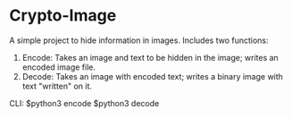 # Crypto-Image
A simple project to hide information in images.
Includes two functions:
  1. Encode: Takes an image and text to be hidden in the image; writes an encoded image file.
  2. Decode: Takes an image with encoded text; writes a binary image with text "written" on it.
  
CLI:
  $python3 encode <image-file> <Message>
  $python3 decode <image-file>
